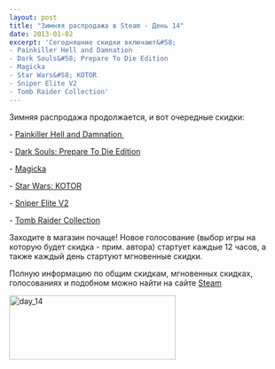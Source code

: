 ```yaml
---
layout: post
title: "Зимняя распродажа в Steam - День 14"
date: 2013-01-02
excerpt: 'Сегодняшние скидки включают&#58;
- Painkiller Hell and Damnation 
- Dark Souls&#58; Prepare To Die Edition
- Magicka
- Star Wars&#58; KOTOR
- Sniper Elite V2
- Tomb Raider Collection'
---
```


Зимняя распродажа продолжается, и вот очередные скидки:

- <a href="http://store.steampowered.com/sale/wintersale2012_painkiller" target="_blank">Painkiller Hell and Damnation </a>

- <a href="http://store.steampowered.com/app/211420" target="_blank">Dark Souls: Prepare To Die Edition</a>

- <a href="http://store.steampowered.com/app/42910" target="_blank">Magicka</a>

- <a href="http://store.steampowered.com/app/32370" target="_blank">Star Wars: KOTOR</a>

- <a href="http://store.steampowered.com/app/63380" target="_blank">Sniper Elite V2</a>

- <a href="http://store.steampowered.com/sub/18475" target="_blank">Tomb Raider Collection</a>

Заходите в магазин почаще! Новое голосование (выбор игры на которую будет скидка - прим. автора) стартует каждые 12 часов, а также каждый день стартуют мгновенные скидки.

Полную информацию по общим скидкам, мгновенных скидках, голосованиях и подобном можно найти на сайте <a title="Магазин Steam" href="http://store.steampowered.com/" target="_blank">Steam</a>

<a href="http://store.steampowered.com/" target="_blank"><img class="alignnone size-medium wp-image-216" alt="day_14" src="http://gamersoul.ru/wp-content/uploads/2013/01/day_14-300x116.png" width="300" height="116" />

</a>